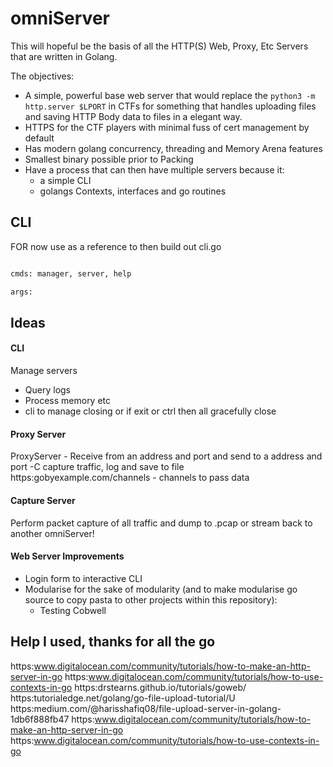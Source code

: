 # omniServer

This will hopeful be the basis of all the HTTP(S) Web, Proxy, Etc Servers that are written in Golang.

The objectives:
- A simple, powerful base web server that would replace the `python3 -m http.server $LPORT` in CTFs for something that handles uploading files and saving HTTP Body data to files in a elegant way. 
- HTTPS for the CTF players with minimal fuss of cert management by default
- Has modern golang concurrency, threading and Memory Arena features
- Smallest binary possible prior to Packing
- Have a process that can then have multiple servers because it:
    - a simple CLI 
    - golangs Contexts, interfaces and go routines 



## CLI

FOR now use as a reference to then build out cli.go 
```bash

cmds: manager, server, help

args: 
```

## Ideas

#### CLI 

Manage servers
- Query logs
- Process memory etc
- cli to manage closing or if exit or ctrl then all gracefully close


#### Proxy Server
  ProxyServer - Receive from an address and port and send to a address and port
         -C capture traffic, log and save to file
        https:gobyexample.com/channels - channels to pass data
#### Capture Server

Perform packet capture of all traffic and dump to .pcap or stream back to another omniServer!


#### Web Server Improvements

- Login form to interactive CLI
- Modularise for the sake of modularity (and to make modularise go source to copy pasta to other projects within this repository):
	- Testing Cobwell 

## Help I used, thanks for all the go 

https:www.digitalocean.com/community/tutorials/how-to-make-an-http-server-in-go
https:www.digitalocean.com/community/tutorials/how-to-use-contexts-in-go
https:drstearns.github.io/tutorials/goweb/
https:tutorialedge.net/golang/go-file-upload-tutorial/U
https:medium.com/@harisshafiq08/file-upload-server-in-golang-1db6f888fb47
https:www.digitalocean.com/community/tutorials/how-to-make-an-http-server-in-go
https:www.digitalocean.com/community/tutorials/how-to-use-contexts-in-go 
